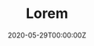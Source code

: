 ---
date: 2020-05-29T00:00:00Z
title: Lorem
categories: [Web app, desktop app]
tags: [C#, .NET Core, MVC, Java, JavaFX]
image: https://imgur.com/6qQgGBY.png #https://i.imgur.com/eR65ABA.png
cta:
    -   icon: "fab fa-youtube"
        link: https://www.youtube.com/watch?v=FLArvyB73Ik
        text: video demo
---